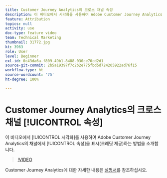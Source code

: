 ```yaml
---
title: Customer Journey Analytics의 크로스 채널 속성
description: 이 비디오에서 시각화를 사용하여 Adobe Customer Journey Analytics의 시각화를 사용하여 채널에서 속성을 표시(크레딧 제공)하는 방법을 소개합니다.
feature: Attribution
topics: null
activity: use
doc-type: feature video
team: Technical Marketing
thumbnail: 31772.jpg
kt: 3963
role: User
level: Beginner
exl-id: 0c43da6a-f809-49b1-8488-030ce70cd2d1
source-git-commit: 2b5a19397f7c2b2e775fbd5d724205922ad76f15
workflow-type: ht
source-wordcount: '75'
ht-degree: 100%

---
```


# Customer Journey Analytics의 크로스 채널 [!UICONTROL 속성]

이 비디오에서 [!UICONTROL 시각화]를 사용하여 Adobe Customer Journey Analytics의 채널에서 [!UICONTROL 속성]을 표시(크레딧 제공)하는 방법을 소개합니다.

>[!VIDEO](https://video.tv.adobe.com/v/31772/?quality=12)

Customer Journey Analytics에 대한 자세한 내용은 [설명서](https://docs.adobe.com/content/help/ko/analytics-platform/using/cja-landing.html)를 참조하십시오.
